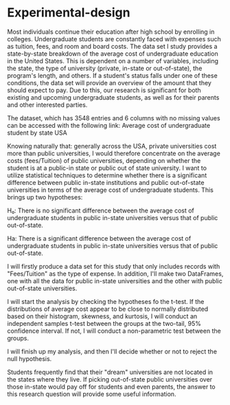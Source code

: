 # Experimental-design
Most individuals continue their education after high school by enrolling in colleges. Undergraduate students are constantly faced with expenses such as tuition, fees, and room and board costs. The data set I study provides a state-by-state breakdown of the average cost of undergraduate education in the United States. This is dependent on a number of variables, including the state, the type of university (private, in-state or out-of-state), the program's length, and others. If a student's status falls under one of these conditions, the data set will provide an overview of the amount that they should expect to pay. Due to this, our research is significant for both existing and upcoming undergraduate students, as well as for their parents and other interested parties.

The dataset, which has 3548 entries and 6 columns with no missing values can be accessed with the following link: Average cost of undergraduate student by state USA

Knowing naturally that: generally across the USA, private universities cost more than public universities, I would therefore concentrate on the average costs (fees/Tuition) of public universities, depending on whether the student is at a public-in state or public out of state university. I want to utilize statistical techniques to determine whether there is a significant difference between public in-state institutions and public out-of-state universities in terms of the average cost of undergraduate students. This brings up two hypotheses:

H₀: There is no significant difference between the average cost of undergraduate students in public in-state universities versus that of public out-of-state.

Ha: There is a significant difference between the average cost of undergraduate students in public in-state universities versus that of public out-of-state.

I will firstly produce a data set for this study that only includes records with "Fees/Tuition" as the type of expense. In addition, I'll make two DataFrames, one with all the data for public in-state universities and the other with public out-of-state universities.

I will start the analysis by checking the hypotheses fo the t-test. If the distributions of average cost appear to be close to normally distributed based on their histogram, skewness, and kurtosis, I will conduct an independent samples t-test between the groups at the two-tail, 95% confidence interval. If not, I will conduct a non-parametric test between the groups.

I will finish up my analysis, and then I'll decide whether or not to reject the null hypothesis.

Students frequently find that their "dream" universities are not located in the states where they live. If picking out-of-state public universities over those in-state would pay off for students and even parents, the answer to this research question will provide some useful information.

​
